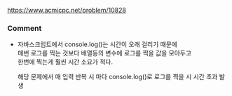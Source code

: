https://www.acmicpc.net/problem/10828

### Comment
- 자바스크립트에서 console.log()는 시간이 오래 걸리기 때문에 <br>
  매번 로그를 찍는 것보다 배열등의 변수에 로그를 찍을 값을 모아두고 <br>
  한번에 찍는게 훨씬 시간 소요가 적다.

  해당 문제에서 매 입력 반복 시 마다 console.log()로 로그를 찍을 시 시간 초과 발생
  